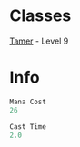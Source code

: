 <!-- TITLE: Sharik's Replenishing -->
<!-- SUBTITLE: Restores your animal companion's health, healing between 50 and 55 hitpoints, as well as curing them of diseases, poisons, and curses -->


# Classes
[Tamer](tamer) - Level 9

# Info
```perl 
Mana Cost 
26

Cast Time
2.0
```